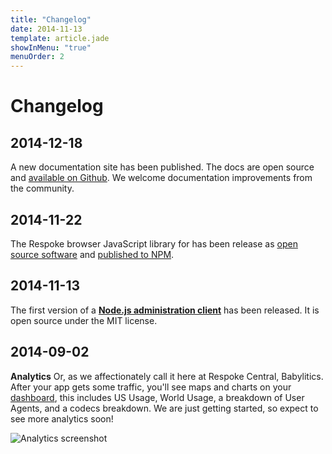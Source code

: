 ```yaml
---
title: "Changelog"
date: 2014-11-13
template: article.jade
showInMenu: "true"
menuOrder: 2
---
```


# Changelog

## 2014-12-18

A new documentation site has been published. The docs are open source and
[available on Github](https://github.com/respoke/docs).
We welcome documentation improvements from the community.

## 2014-11-22

The Respoke browser JavaScript library for has been release as
[open source software](https://github.com/respoke/respoke) and
[published to NPM](https://npmjs.org/package/respoke).

## 2014-11-13

The first version of a **[Node.js administration client](https://github.com/respoke/node-respoke-admin)**
has been released. It is open source under the MIT license.

## 2014-09-02

**Analytics** Or, as we affectionately call it here at Respoke Central,
Babylitics. After your app gets some traffic, you'll see maps and charts on your
[dashboard][], this includes US Usage, World Usage, a breakdown of User Agents,
and a codecs breakdown. We are just getting started, so expect to see more
analytics soon!

![Analytics screenshot](/images/screenshot-browser-analytics.png)

[dashboard]: https://portal.respoke.io/
